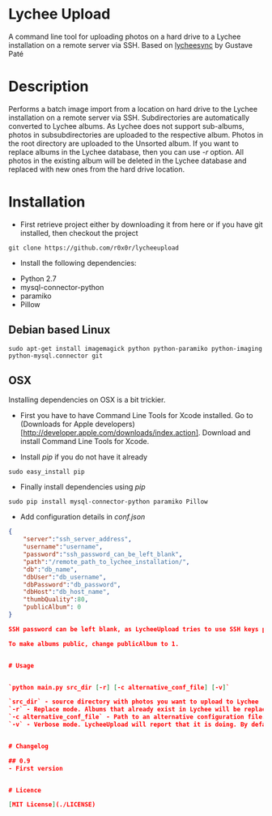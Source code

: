 # Lychee Upload
A command line tool for uploading photos on a hard drive to a Lychee installation on a remote server via SSH.
Based on [lycheesync](https://github.com/GustavePate/lycheesync) by Gustave Paté


# Description

Performs a batch image import from a location on hard drive to the Lychee installation on a remote server via SSH. Subdirectories are automatically converted to Lychee albums. As Lychee does not support sub-albums, photos in subsubdirectories are uploaded to the respective album. Photos in the root directory are uploaded to the Unsorted album.
If you want to replace albums in the Lychee database, then you can use *-r* option. All photos in the existing album will be deleted in the Lychee database and replaced with new ones from the hard drive location.

# Installation

* First retrieve project either by downloading it from here or if you have git installed, then checkout the project

`git clone https://github.com/r0x0r/lycheeupload`

* Install the following dependencies:

- Python 2.7
- mysql-connector-python
- paramiko
- Pillow

## Debian based Linux

`sudo apt-get install imagemagick python python-paramiko python-imaging python-mysql.connector git`

## OSX

Installing dependencies on OSX is a bit trickier.

- First you have to have Command Line Tools for Xcode installed. Go to (Downloads for Apple developers)[http://developer.apple.com/downloads/index.action]. Download and install Command Line Tools for Xcode.

- Install *pip* if you do not have it already

`sudo easy_install pip`

- Finally install dependencies using *pip*

`sudo pip install mysql-connector-python paramiko Pillow`

* Add configuration details in *conf.json*

```json
{
    "server":"ssh_server_address",
    "username":"username",
    "password":"ssh_password_can_be_left_blank",
    "path":"/remote_path_to_lychee_installation/",
    "db":"db_name",
    "dbUser":"db_username",
    "dbPassword":"db_password",
    "dbHost":"db_host_name",
    "thumbQuality":80,
    "publicAlbum": 0
}

SSH password can be left blank, as LycheeUpload tries to use SSH keys present in the system for authentication. If that fails, it will prompt to enter a password upon connecting.

To make albums public, change publicAlbum to 1.


# Usage


`python main.py src_dir [-r] [-c alternative_conf_file] [-v]`

`src_dir` - source directory with photos you want to upload to Lychee
`-r` - Replace mode. Albums that already exist in Lychee will be replaced with local ones
`-c alternative_conf_file` - Path to an alternative configuration file. By default *conf.json* is used.
`-v` - Verbose mode. LycheeUpload will report that it is doing. By default only errors are displayed.


# Changelog

## 0.9
- First version


# Licence

[MIT License](./LICENSE)
